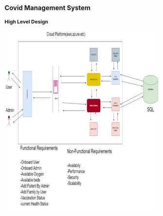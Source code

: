 
 ## Covid Management System
 ### High Level Design
 <p style="text-align:center">
<img src="./HLD.png" width="800" height ="600">
</p>


